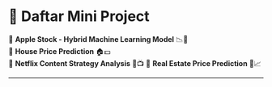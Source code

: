 # 📌 Daftar Mini Project 

🔹 **Apple Stock - Hybrid Machine Learning Model** 📉🍏  
🔹 **House Price Prediction** 🏠💵  
🔹 **Netflix Content Strategy Analysis** 📼📺
🔹 **Real Estate Price Prediction** 🏢📈  

---


